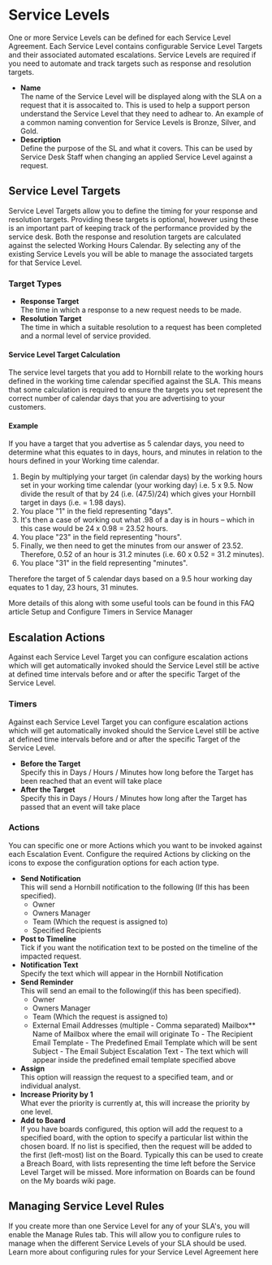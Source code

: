 # Service Levels
One or more Service Levels can be defined for each Service Level Agreement. Each Service Level contains configurable Service Level Targets and their associated automated escalations. Service Levels are required if you need to automate and track targets such as response and resolution targets.

* **Name**<br>The name of the Service Level will be displayed along with the SLA on a request that it is assocaited to. This is used to help a support person understand the Service Level that they need to adhear to. An example of a common naming convention for Service Levels is Bronze, Silver, and Gold.
* **Description**<br>Define the purpose of the SL and what it covers. This can be used by Service Desk Staff when changing an applied Service Level against a request.

## Service Level Targets
Service Level Targets allow you to define the timing for your response and resolution targets. Providing these targets is optional, however using these is an important part of keeping track of the performance provided by the service desk. Both the response and resolution targets are calculated against the selected Working Hours Calendar. By selecting any of the existing Service Levels you will be able to manage the associated targets for that Service Level.

### Target Types
* **Response Target**<br>The time in which a response to a new request needs to be made.
* **Resolution Target**<br>The time in which a suitable resolution to a request has been completed and a normal level of service provided.

#### Service Level Target Calculation
The service level targets that you add to Hornbill relate to the working hours defined in the working time calendar specified against the SLA. This means that some calculation is required to ensure the targets you set represent the correct number of calendar days that you are advertising to your customers.

#### Example
If you have a target that you advertise as 5 calendar days, you need to determine what this equates to in days, hours, and minutes in relation to the hours defined in your Working time calendar.

1) Begin by multiplying your target (in calendar days) by the working hours set in your working time calendar (your working day) i.e. 5 x 9.5. Now divide the result of that by 24 (i.e. (47.5)/24) which gives your Hornbill target in days (i.e. = 1.98 days).
2) You place "1" in the field representing "days".
3) It's then a case of working out what .98 of a day is in hours – which in this case would be 24 x 0.98 = 23.52 hours.
4) You place "23" in the field representing "hours".
5) Finally, we then need to get the minutes from our answer of 23.52. Therefore, 0.52 of an hour is 31.2 minutes (i.e. 60 x 0.52 = 31.2 minutes).
6) You place "31" in the field representing "minutes".

Therefore the target of 5 calendar days based on a 9.5 hour working day equates to 1 day, 23 hours, 31 minutes.

More details of this along with some useful tools can be found in this FAQ article Setup and Configure Timers in Service Manager

## Escalation Actions
Against each Service Level Target you can configure escalation actions which will get automatically invoked should the Service Level still be active at defined time intervals before and or after the specific Target of the Service Level.

### Timers
Against each Service Level Target you can configure escalation actions which will get automatically invoked should the Service Level still be active at defined time intervals before and or after the specific Target of the Service Level.
* **Before the Target**<br>Specify this in Days / Hours / Minutes how long before the Target has been reached that an event will take place
* **After the Target**<br>Specify this in Days / Hours / Minutes how long after the Target has passed that an event will take place

### Actions
You can specific one or more Actions which you want to be invoked against each Escalation Event. Configure the required Actions by clicking on the icons to expose the configuration options for each action type.

* **Send Notification**<br>This will send a Hornbill notification to the following (If this has been specified).
    * Owner
    * Owners Manager
    * Team (Which the request is assigned to)
    * Specified Recipients
* **Post to Timeline**<br>Tick if you want the notification text to be posted on the timeline of the impacted request.
* **Notification Text**<br>Specify the text which will appear in the Hornbill Notification
* **Send Reminder**<br>This will send an email to the following(if this has been specified).
    * Owner
    * Owners Manager
    * Team (Which the request is assigned to)
    * External Email Addresses (multiple - Comma separated)
    Mailbox**<br>Name of Mailbox where the email will originate
    To - The Recipient
    Email Template - The Predefined Email Template which will be sent
    Subject - The Email Subject
    Escalation Text - The text which will appear inside the predefined email template specified above
* **Assign**<br>This option will reassign the request to a specified team, and or individual analyst.
* **Increase Priority by 1**<br>What ever the priority is currently at, this will increase the priority by one level.
* **Add to Board**<br>If you have boards configured, this option will add the request to a specified board, with the option to specify a particular list within the chosen board. If no list is specified, then the request will be added to the first (left-most) list on the Board. Typically this can be used to create a Breach Board, with lists representing the time left before the Service Level Target will be missed. More information on Boards can be found on the My boards wiki page.

## Managing Service Level Rules
If you create more than one Service Level for any of your SLA's, you will enable the Manage Rules tab. This will allow you to configure rules to manage when the different Service Levels of your SLA should be used. Learn more about configuring rules for your Service Level Agreement here